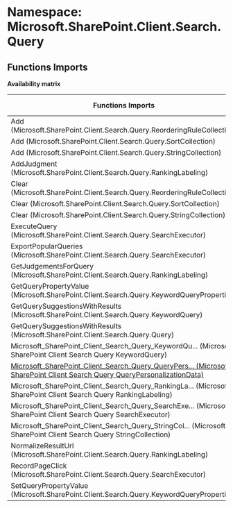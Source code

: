 # Namespace: Microsoft.SharePoint.Client.Search.Query

## Functions Imports

**Availability matrix**

Functions Imports | SPO | SP 2019 | SP 2016 | SP 2013
----------|:---:|:-------:|:-------:|:-------
Add (Microsoft.SharePoint.Client.Search.Query.ReorderingRuleCollection) | ✅ | ✅ | ✅ | ✅
Add (Microsoft.SharePoint.Client.Search.Query.SortCollection) | ✅ | ✅ | ✅ | ✅
Add (Microsoft.SharePoint.Client.Search.Query.StringCollection) | ✅ | ✅ | ✅ | ✅
AddJudgment (Microsoft.SharePoint.Client.Search.Query.RankingLabeling) | ✅ | ✅ | ✅ | ✅
Clear (Microsoft.SharePoint.Client.Search.Query.ReorderingRuleCollection) | ✅ | ✅ | ✅ | ✅
Clear (Microsoft.SharePoint.Client.Search.Query.SortCollection) | ✅ | ✅ | ✅ | ✅
Clear (Microsoft.SharePoint.Client.Search.Query.StringCollection) | ✅ | ✅ | ✅ | ✅
ExecuteQuery (Microsoft.SharePoint.Client.Search.Query.SearchExecutor) | ❌ | ❌ | ❌ | ✅
ExportPopularQueries (Microsoft.SharePoint.Client.Search.Query.SearchExecutor) | ❌ | ❌ | ❌ | ✅
GetJudgementsForQuery (Microsoft.SharePoint.Client.Search.Query.RankingLabeling) | ✅ | ✅ | ✅ | ✅
GetQueryPropertyValue (Microsoft.SharePoint.Client.Search.Query.KeywordQueryProperties) | ❌ | ❌ | ❌ | ✅
GetQuerySuggestionsWithResults (Microsoft.SharePoint.Client.Search.Query.KeywordQuery) | ❌ | ❌ | ❌ | ✅
GetQuerySuggestionsWithResults (Microsoft.SharePoint.Client.Search.Query.Query) | ❌ | ❌ | ❌ | ✅
<span title="Microsoft_SharePoint_Client_Search_Query_KeywordQuery">Microsoft_SharePoint_Client_Search_Query_KeywordQu...</span> (Microsoft SharePoint Client Search Query KeywordQuery) | ❌ | ❌ | ❌ | ✅
[<span title="Microsoft_SharePoint_Client_Search_Query_QueryPersonalizationData">Microsoft_SharePoint_Client_Search_Query_QueryPers...</span> (Microsoft SharePoint Client Search Query QueryPersonalizationData)](./Functions/Microsoft_SharePoint_Client_Search_Query_QueryPersonalizationData.md) | ✅ | ✅ | ✅ | ✅
<span title="Microsoft_SharePoint_Client_Search_Query_RankingLabeling">Microsoft_SharePoint_Client_Search_Query_RankingLa...</span> (Microsoft SharePoint Client Search Query RankingLabeling) | ✅ | ✅ | ✅ | ✅
<span title="Microsoft_SharePoint_Client_Search_Query_SearchExecutor">Microsoft_SharePoint_Client_Search_Query_SearchExe...</span> (Microsoft SharePoint Client Search Query SearchExecutor) | ❌ | ❌ | ❌ | ✅
<span title="Microsoft_SharePoint_Client_Search_Query_StringCollection">Microsoft_SharePoint_Client_Search_Query_StringCol...</span> (Microsoft SharePoint Client Search Query StringCollection) | ✅ | ✅ | ✅ | ✅
NormalizeResultUrl (Microsoft.SharePoint.Client.Search.Query.RankingLabeling) | ✅ | ✅ | ✅ | ✅
RecordPageClick (Microsoft.SharePoint.Client.Search.Query.SearchExecutor) | ❌ | ❌ | ❌ | ✅
SetQueryPropertyValue (Microsoft.SharePoint.Client.Search.Query.KeywordQueryProperties) | ❌ | ❌ | ❌ | ✅
